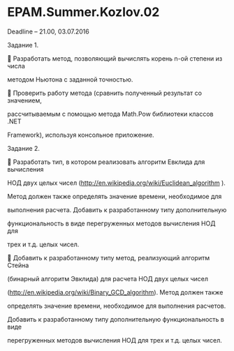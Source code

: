 # EPAM.Summer.Kozlov.02

Deadline – 21.00, 03.07.2016

Задание 1.

 Разработать метод, позволяющий вычислять корень n-ой степени из числа

методом Ньютона с заданной точностью.

 Проверить работу метода (сравнить полученный результат со значением,

рассчитываемым с помощью метода Math.Pow библиотеки классов .NET

Framework), используя консольное приложение.

Задание 2.

 Разработать тип, в котором реализовать алгоритм Евклида для вычисления

НОД двух целых чисел (http://en.wikipedia.org/wiki/Euclidean_algorithm ).

Метод должен также определять значение времени, необходимое для

выполнения расчета. Добавить к разработанному типу дополнительную

функциональность в виде перегруженных методов вычисления НОД для

трех и т.д. целых чисел.

 Добавить к разработанному типу метод, реализующий алгоритм Стейна

(бинарный алгоритм Эвклида) для расчета НОД двух целых чисел

(http://en.wikipedia.org/wiki/Binary_GCD_algorithm). Метод должен также

определять значение времени, необходимое для выполнения расчетов.

Добавить к разработанному типу дополнительную функциональность в виде

перегруженных методов вычисления НОД для трех и т.д. целых чисел.

